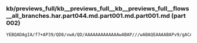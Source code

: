 ### kb/previews_full/kb__previews_full__kb__previews_full__flows__all_branches.har.part044.md.part001.md.part001.md (part 002)

```md
YEBQADAgIA/f7+AP39/QD8/vwA/QD/AAAAAAAAAAAAAwABAP///wABAQEAAAABAPv9/gACAQEAAgMDAAL/AAAAAAAAAAD/AAECAgAAAQ
```

```

